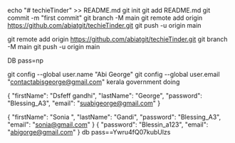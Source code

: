 <!-- create a new repository on the command line -->

echo "# techieTinder" >> README.md
git init
git add README.md
git commit -m "first commit"
git branch -M main
git remote add origin https://github.com/abiatgit/techieTinder.git
git push -u origin main

<!-- push an existing repository from the command line -->

git remote add origin https://github.com/abiatgit/techieTinder.git
git branch -M main
git push -u origin main

DB pass=np

git config --global user.name "Abi George"
git config --global user.email "contactabisgeorge@gmail.com"
kerala government doing

{
"firstName": "Dsfeff gandhi",
"lastName": "George",
"password": "Blessing_A3",
"email": "suabigeorge@gmail.com"
}

{
  "firstName": "Sonia ",
  "lastName": "Gandi",
  "password": "Blessing_A3",
  "email": "sonia@gmail.com"
}
{
"password": "Blessin_a123",
"email": "abigorge@gmail.com"
}
db pass==Ywru4fQ07kubUlzs
